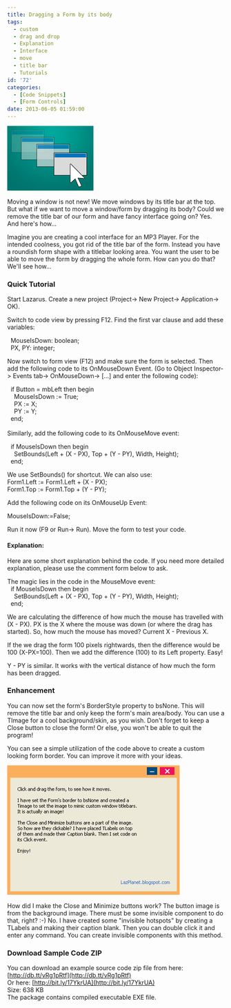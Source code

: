 ```yaml
---
title: Dragging a Form by its body
tags:
  - custom
  - drag and drop
  - Explanation
  - Interface
  - move
  - title bar
  - Tutorials
id: '72'
categories:
  - [Code Snippets]
  - [Form Controls]
date: 2013-06-05 01:59:00
---
```


![](dragging-form-by-its-body/drag-form-lazarus.jpg)

Moving a window is not new! We move windows by its title bar at the top. But what if we want to move a window/form by dragging its body? Could we remove the title bar of our form and have fancy interface going on? Yes. And here's how...
<!-- more -->
  
  
Imagine you are creating a cool interface for an MP3 Player. For the intended coolness, you got rid of the title bar of the form. Instead you have a roundish form shape with a titlebar looking area. You want the user to be able to move the form by dragging the whole form. How can you do that? We'll see how...  
  
  

### Quick Tutorial

  
Start Lazarus. Create a new project (Project-> New Project-> Application-> OK).  
  
Switch to code view by pressing F12. Find the first var clause and add these variables:  
  
  MouseIsDown: boolean;  
  PX, PY: integer;  
  
Now switch to form view (F12) and make sure the form is selected. Then add the following code to its OnMouseDown Event. (Go to Object Inspector-> Events tab-> OnMouseDown-> \[...\] and enter the following code):  
  
  if Button = mbLeft then begin  
    MouseIsDown := True;  
    PX := X;  
    PY := Y;  
  end;  
   
Similarly, add the following code to its OnMouseMove event:  
  
  if MouseIsDown then begin  
    SetBounds(Left + (X - PX), Top + (Y - PY), Width, Height);  
  end;  
  
We use SetBounds() for shortcut. We can also use:  
Form1.Left := Form1.Left + (X - PX);  
Form1.Top := Form1.Top + (Y - PY);  
  
Add the following code on its OnMouseUp Event:  
  
MouseIsDown:=False;  
  
Run it now (F9 or Run-> Run). Move the form to test your code.  
  
  

#### Explanation:

Here are some short explanation behind the code. If you need more detailed explanation, please use the comment form below to ask.  
  
The magic lies in the code in the MouseMove event:  
  if MouseIsDown then begin  
    SetBounds(Left + (X - PX), Top + (Y - PY), Width, Height);  
  end;  
  
We are calculating the difference of how much the mouse has travelled with (X - PX). PX is the X where the mouse was down (or where the drag has started). So, how much the mouse has moved? Current X - Previous X.  
  
If the we drag the form 100 pixels rightwards, then the difference would be 100 (X-PX=100). Then we add the difference (100) to its Left property. Easy!  
  
Y - PY is similar. It works with the vertical distance of how much the form has been dragged.  
  

### Enhancement

  
You can now set the form's BorderStyle property to bsNone. This will remove the title bar and only keep the form's main area/body. You can use a TImage for a cool background/skin, as you wish. Don't forget to keep a Close button to close the form! Or else, you won't be able to quit the program!  
  
You can see a simple utilization of the code above to create a custom looking form border. You can improve it more with your ideas.  
  

![](dragging-form-by-its-body/drag-form-lazarus.gif)

  
  
How did I make the Close and Minimize buttons work? The button image is from the background image. There must be some invisible component to do that, right? :-) No. I have created some "invisible hotspots" by creating a TLabels and making their caption blank. Then you can double click it and enter any command. You can create invisible components with this method.  
  

### Download Sample Code ZIP

You can download an example source code zip file from here: [http://db.tt/vRg1pRtf](http://db.tt/vRg1pRtf)  
Or here: [http://bit.ly/17YkrUA](http://bit.ly/17YkrUA)  
Size: 638 KB  
The package contains compiled executable EXE file.